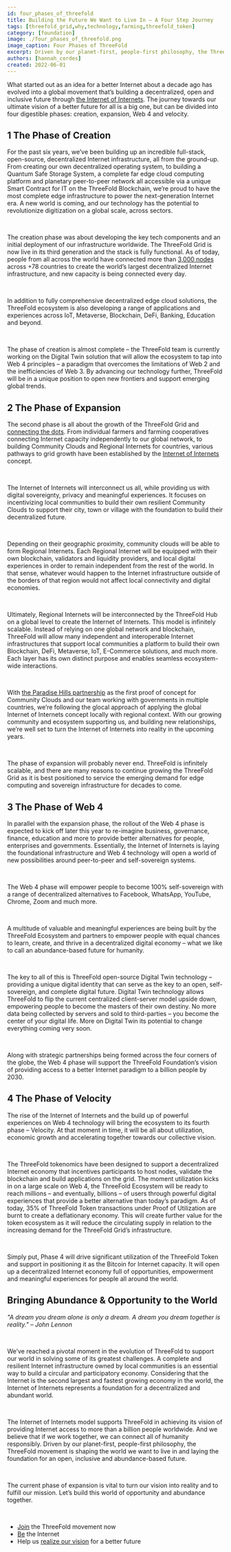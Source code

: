 ```yaml
---
id: four_phases_of_threefold
title: Building the Future We Want to Live In – A Four Step Journey
tags: [threefold_grid,why,technology,farming,threefold_token]
category: [foundation]
image: ./four_phases_of_threefold.png
image_caption: Four Phases of ThreeFold
excerpt: Driven by our planet-first, people-first philosophy, the ThreeFold movement is shaping the world we want to live in and laying the foundation for an open, inclusive and abundance-based future.
authors: [hannah_cordes]
created: 2022-06-01
---
```

 
What started out as an idea for a better Internet about a decade ago has evolved into a global movement that’s building a decentralized, open and inclusive future through [the Internet of Internets](https://threefold.io/blog/post/internet_of_internets/). The journey towards our ultimate vision of a better future for all is a big one, but can be divided into four digestible phases: creation, expansion, Web 4 and velocity.
 
## 1 The Phase of Creation
 
For the past six years, we’ve been building up an incredible full-stack, open-source, decentralized Internet infrastructure, all from the ground-up. From creating our own decentralized operating system, to building a Quantum Safe Storage System, a complete far edge cloud computing platform and planetary peer-to-peer network all accessible via a unique Smart Contract for IT on the ThreeFold Blockchain, we’re proud to have the most complete edge infrastructure to power the next-generation Internet era. A new world is coming, and our technology has the potential to revolutionize digitization on a global scale, across sectors. 

<br/>

The creation phase was about developing the key tech components and an initial deployment of our infrastructure worldwide. The ThreeFold Grid is now live in its third generation and the stack is fully functional. As of today, people from all across the world have connected more than [3,000 nodes](https://twitter.com/threefold_io/status/1529903015938998272) across +78 countries to create the world’s largest decentralized Internet infrastructure, and new capacity is being connected every day.

<br/>

In addition to fully comprehensive decentralized edge cloud solutions, the ThreeFold ecosystem is also developing a range of applications and experiences across IoT, Metaverse, Blockchain, DeFi, Banking, Education and beyond.

<br/>
 
The phase of creation is almost complete – the ThreeFold team is currently working on the Digital Twin solution that will allow the ecosystem to tap into Web 4 principles – a paradigm that overcomes the limitations of Web 2 and the inefficiencies of Web 3. By advancing our technology further, ThreeFold will be in a unique position to open new frontiers and support emerging global trends.
 
## 2 The Phase of Expansion
 
The second phase is all about the growth of the ThreeFold Grid and [connecting the dots](https://threefold.io/blog/post/connecting_the_dots/). From individual farmers and farming cooperatives connecting Internet capacity independently to our global network, to building Community Clouds and Regional Internets for countries, various pathways to grid growth have been established by the [Internet of Internets](https://threefold.io/blog/post/internet_of_internets/) concept.

<br/>
 
The Internet of Internets will interconnect us all, while providing us with digital sovereignty, privacy and meaningful experiences. It focuses on incentivizing local communities to build their own resilient Community Clouds to support their city, town or village with the foundation to build their decentralized future.

<br/>

Depending on their geographic proximity, community clouds will be able to form Regional Internets. Each Regional Internet will be equipped with their own blockchain, validators and liquidity providers, and local digital experiences in order to remain independent from the rest of the world. In that sense, whatever would happen to the Internet infrastructure outside of the borders of that region would not affect local connectivity and digital economies. 

<br/>

Ultimately, Regional Internets will be interconnected by the ThreeFold Hub on a global level to create the Internet of Internets. This model is infinitely scalable. Instead of relying on one global network and blockchain, ThreeFold will allow many independent and interoperable Internet infrastructures that support local communities a platform to build their own Blockchain, DeFi, Metaverse, IoT, E-Commerce solutions, and much more. Each layer has its own distinct purpose and enables seamless ecosystem-wide interactions.

<br/>

With [the Paradise Hills partnership](https://threefold.io/blog/post/paradise_hills/) as the first proof of concept for Community Clouds and our team working with governments in multiple countries, we’re following the glocal approach of applying the global Internet of Internets concept locally with regional context. With our growing community and ecosystem supporting us, and building new relationships, we’re well set to turn the Internet of Internets into reality in the upcoming years.

<br/>
 
The phase of expansion will probably never end. ThreeFold is infinitely scalable, and there are many reasons to continue growing the ThreeFold Grid as it is best positioned to service the emerging demand for edge computing and sovereign infrastructure for decades to come.
 
## 3 The Phase of Web 4
 
In parallel with the expansion phase, the rollout of the Web 4 phase is expected to kick off later this year to re-imagine business, governance, finance, education and more to provide better alternatives for people, enterprises and governments. Essentially, the Internet of Internets is laying the foundational infrastructure and Web 4 technology will open a world of new possibilities around peer-to-peer and self-sovereign systems.

<br/>
 
The Web 4 phase will empower people to become 100% self-sovereign with a range of decentralized alternatives to Facebook, WhatsApp, YouTube, Chrome, Zoom and much more.

<br/>

A multitude of valuable and meaningful experiences are being built by the ThreeFold Ecosystem and partners to empower people with equal chances to learn, create, and thrive in a decentralized digital economy – what we like to call an abundance-based future for humanity.

<br/>
 
The key to all of this is ThreeFold open-source Digital Twin technology – providing a unique digital identity that can serve as the key to an open, self-sovereign, and complete digital future. Digital Twin technology allows ThreeFold to flip the current centralized client-server model upside down, empowering people to become the masters of their own destiny. No more data being collected by servers and sold to third-parties – you become the center of your digital life. More on Digital Twin its potential to change everything coming very soon.

<br/>
 
Along with strategic partnerships being formed across the four corners of the globe, the Web 4 phase will support the ThreeFold Foundation’s vision of providing access to a better Internet paradigm to a billion people by 2030.
 
## 4 The Phase of Velocity
 
The rise of the Internet of Internets and the build up of powerful experiences on Web 4 technology will bring the ecosystem to its fourth phase – Velocity. At that moment in time, it will be all about utilization, economic growth and accelerating together towards our collective vision.

<br/>

The ThreeFold tokenomics have been designed to support a decentralized Internet economy that incentives participants to host nodes, validate the blockchain and build applications on the grid. The moment utilization kicks in on a large scale on Web 4, the ThreeFold Ecosystem will be ready to reach millions – and eventually, billions – of users through powerful digital experiences that provide a better alternative than today’s paradigm. As of today, 35% of ThreeFold Token transactions under Proof of Utilization are burnt to create a deflationary economy. This will create further value for the token ecosystem as it will reduce the circulating supply in relation to the increasing demand for the ThreeFold Grid’s infrastructure. 

<br/>

Simply put, Phase 4 will drive significant utilization of the ThreeFold Token and support in positioning it as the Bitcoin for Internet capacity. It will open up a decentralized Internet economy full of opportunities, empowerment and meaningful experiences for people all around the world. 
 
## Bringing Abundance & Opportunity to the World
 
*"A dream you dream alone is only a dream. A dream you dream together is reality." – John Lennon*

<br/>
 
We’ve reached a pivotal moment in the evolution of ThreeFold to support our world in solving some of its greatest challenges. A complete and resilient Internet infrastructure owned by local communities is an essential way to build a circular and participatory economy. Considering that the Internet is the second largest and fastest growing economy in the world, the Internet of Internets represents a foundation for a decentralized and abundant world. 

<br/>
 
The Internet of Internets model supports ThreeFold in achieving its vision of providing Internet access to more than a billion people worldwide. And we believe that if we work together, we can connect all of humanity responsibly. Driven by our planet-first, people-first philosophy, the ThreeFold movement is shaping the world we want to live in and laying the foundation for an open, inclusive and abundance-based future.

<br/>
 
The current phase of expansion is vital to turn our vision into reality and to fulfill our mission. Let’s build this world of opportunity and abundance together.

<br/>
 
- [Join](https://t.me/threefold) the ThreeFold movement now
- [Be](https://threefold.io/blog/post/what_is_farming/) the Internet
- Help us [realize our vision](https://threefold.io/blog/post/realizing_the_promise/) for a better future
